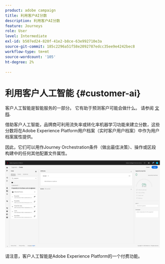 ```yaml
---
product: adobe campaign
title: 利用客户AI分数
description: 利用客户AI分数
feature: Journeys
role: User
level: Intermediate
exl-id: b507ed24-820f-41e2-b8ce-63e992710e3a
source-git-commit: 185c2296a51f58e2092787edcc35ee9e4242bec8
workflow-type: tm+mt
source-wordcount: '105'
ht-degree: 2%

---
```


# 利用客户人工智能 {#customer-ai}

客户人工智能是智能服务的一部分。 它有助于预测客户可能会做什么。 请参阅 [文档](https://experienceleague.adobe.com/docs/experience-platform/intelligent-services/customer-ai/overview.html).

借助客户人工智能，品牌商可利用流失率或转化率机器学习功能来建立分数，这些分数将在Adobe Experience Platform用户档案（实时客户用户档案）中作为用户档案属性提供。

因此，它们可以用作Journey Orchestration条件（做出最佳决策）、操作或区段构建中的任何其他配置文件属性。

![](../assets/customer-ai.png)

请注意，客户人工智能是Adobe Experience Platform的一个付费功能。
